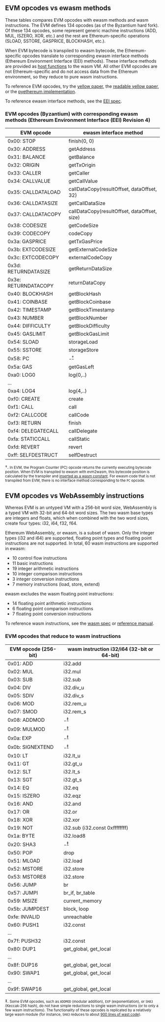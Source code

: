 ## EVM opcodes vs ewasm methods

These tables compares EVM opcodes with ewasm methods and wasm instructions. The EVM defines 134 opcodes (as of the Byzantium hard fork). Of these 134 opcodes, some represent generic machine instructions (ADD, MUL, ISZERO, XOR, etc.) and the rest are Ethereum-specific operations (SLOAD, SSTORE, GASPRICE, BLOCKHASH, etc.).

When EVM bytecode is transpiled to ewasm bytecode, the Ethereum-specific opcodes translate to corresponding ewasm interface methods (Ethereum Environment Interface (EEI) methods). These interface methods are provided as [host functions](https://webassembly.github.io/threads/exec/runtime.html#syntax-hostfunc) to the wasm VM. All other EVM opcodes are not Ethereum-specific and do not access data from the Ethereum environment, so they reduce to pure wasm instructions.

To reference EVM opcodes, try the [yellow paper](https://ethereum.github.io/yellowpaper/paper.pdf), the [readable yellow paper](https://github.com/chronaeon/beigepaper/blob/master/beigepaper.pdf), or the [pyethereum implementation](https://github.com/ethereum/pyethereum/blob/develop/ethereum/opcodes.py).

To reference ewasm interface methods, see the [EEI spec](https://github.com/ewasm/design/blob/master/eth_interface.md).


### EVM opcodes (Byzantium) with corresponding ewasm methods (Ethereum Environment Interface (EEI) Revision 4)

EVM opcode            |     ewasm interface method
----------------------|-----------------------------
0x00: STOP            |      finish(0, 0)
0x30: ADDRESS         |      getAddress
0x31: BALANCE         |      getBalance
0x32: ORIGIN          |      getTxOrigin
0x33: CALLER          |      getCaller
0x34: CALLVALUE       |      getCallValue
0x35: CALLDATALOAD    |      callDataCopy(resultOffset, dataOffset, 32)
0x36: CALLDATASIZE    |      getCallDataSize
0x37: CALLDATACOPY    |      callDataCopy(resultOffset, dataOffset, size)
0x38: CODESIZE        |      getCodeSize
0x39: CODECOPY        |      codeCopy
0x3a: GASPRICE        |      getTxGasPrice
0x3b: EXTCODESIZE     |      getExternalCodeSize
0x3c: EXTCODECOPY     |      externalCodeCopy
0x3d: RETURNDATASIZE  |      getReturnDataSize
0x3e: RETURNDATACOPY  |      returnDataCopy
0x40: BLOCKHASH       |      getBlockHash
0x41: COINBASE        |      getBlockCoinbase
0x42: TIMESTAMP       |      getBlockTimestamp
0x43: NUMBER          |      getBlockNumber
0x44: DIFFICULTY      |      getBlockDifficulty
0x45: GASLIMIT        |      getBlockGasLimit
0x54: SLOAD           |      storageLoad
0x55: SSTORE          |      storageStore
0x58: PC              |      -<sup>[†](#f1)</sup>
0x5a: GAS             |      getGasLeft
0xa0: LOG0            |      log(0,..)
...                   |
0xa4: LOG4            |      log(4,..)
0xf0: CREATE          |      create
0xf1: CALL            |      call
0xf2: CALLCODE        |      callCode
0xf3: RETURN          |      finish
0xf4: DELEGATECALL    |      callDelegate
0xfa: STATICCALL      |      callStatic
0xfd: REVERT          |      revert
0xff: SELFDESTRUCT    |      selfDestruct


†. <small id="f1">In EVM, the Program Counter (PC) opcode returns the currently executing bytecode position. When EVM is transpiled to ewasm with evm2wasm, this bytecode position is calculated by the transpiler and [inserted as a wasm constant](https://github.com/ewasm/evm2wasm/blob/80136977553c9b22e385f919fff808ef8a54be95/index.js#L247-L248). For ewasm code that is not transpiled from EVM, there is no interface method corresponding to the `PC` opcode.</small>


## EVM opcodes vs WebAssembly instructions

Whereas EVM is an untyped VM with a 256-bit word size, WebAssembly is a typed VM with 32-bit and 64-bit word sizes. The two wasm base types are integers and floats, which when combined with the two word sizes, create four types: i32, i64, f32, f64.

Ethereum WebAssembly, or ewasm, is a subset of wasm. Only the integer types (i32 and i64) are supported, floating point types and floating point instructions are not supported. In total, 60 wasm instructions are supported in ewasm:
* 10 control flow instructions
* 11 basic instructions
* 19 integer arithmetic instructions
* 10 integer comparison instructions
* 3 integer conversion instructions
* 7 memory instructions (load, store, extend)

ewasm excludes the wasm floating point instructions:
* 14 floating point arithmetic instructions
* 6 floating point comparison instructions
* 7 floating point conversion instructions

To reference wasm instructions, see the [wasm spec](https://github.com/WebAssembly/design/blob/master/Semantics.md) or [reference manual](https://github.com/sunfishcode/wasm-reference-manual/blob/master/WebAssembly.md#instructions).


### EVM opcodes that reduce to wasm instructions

EVM opcode (256-bit)  |    wasm instruction i32/i64 (32-bit or 64-bit)
----------------------|----------------------
0x01: ADD             |       i32.add
0x02: MUL             |       i32.mul
0x03: SUB             |       i32.sub
0x04: DIV             |       i32.div_u
0x05: SDIV            |       i32.div_s
0x06: MOD             |       i32.rem_u
0x07: SMOD            |       i32.rem_s
0x08: ADDMOD          |       -<sup>[‡](#f2)</sup>
0x09: MULMOD          |       -<sup>[‡](#f2)</sup>
0x0a: EXP             |       -<sup>[‡](#f2)</sup>
0x0b: SIGNEXTEND      |       -<sup>[‡](#f2)</sup>
0x10: LT              |       i32.lt_u
0x11: GT              |       i32.gt_u
0x12: SLT             |       i32.lt_s
0x13: SGT             |       i32.gt_s
0x14: EQ              |       i32.eq
0x15: ISZERO          |       i32.eqz
0x16: AND             |       i32.and
0x17: OR              |       i32.or
0x18: XOR             |       i32.xor
0x19: NOT             |       i32.sub (i32.const 0xffffffff)
0x1a: BYTE            |       i32.load8
0x20: SHA3            |       -<sup>[‡](#f2)</sup>
0x50: POP             |       drop
0x51: MLOAD           |       i32.load
0x52: MSTORE          |       i32.store
0x53: MSTORE8         |       i32.store
0x56: JUMP            |       br
0x57: JUMPI           |       br_if, br_table
0x59: MSIZE           |       current_memory
0x5b: JUMPDEST        |       block, loop
0xfe: INVALID         |       unreachable
0x60: PUSH1           |       i32.const
...                   |
0x7f: PUSH32          |       i32.const
0x80: DUP1            |       get_global, get_local
...                   |
0x8f: DUP16           |       get_global, get_local
0x90: SWAP1           |       get_global, get_local
...                   |
0x9f: SWAP16          |       get_global, get_local


‡. <small id="f2">Some EVM opcodes, such as `ADDMOD` (modular addition), `EXP` (exponentiation), or `SHA3` (Keccak-256 hash), do not have simple reductions to single wasm instructions (or to only a few wasm instructions). The functionality of these opcodes is replicated by a relatively large wasm module (for instance, `SHA3` reduces to about [900 lines of wast code](https://github.com/ewasm/evm2wasm/blob/80136977553c9b22e385f919fff808ef8a54be95/wasm/keccak.wast)).</small>
